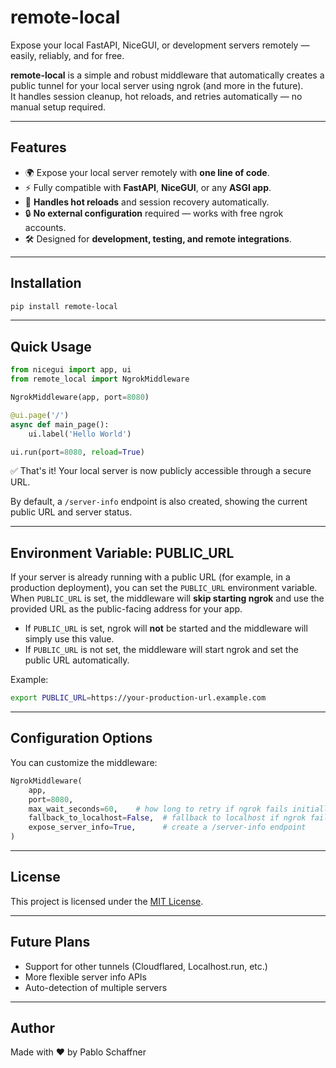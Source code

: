 # remote-local

Expose your local FastAPI, NiceGUI, or development servers remotely — easily, reliably, and for free.

**remote-local** is a simple and robust middleware that automatically creates a public tunnel for your local server using ngrok (and more in the future).  
It handles session cleanup, hot reloads, and retries automatically — no manual setup required.

---

## Features

- 🌍 Expose your local server remotely with **one line of code**.
- ⚡ Fully compatible with **FastAPI**, **NiceGUI**, or any **ASGI app**.
- 🔄 **Handles hot reloads** and session recovery automatically.
- 🔒 **No external configuration** required — works with free ngrok accounts.
- 🛠️ Designed for **development, testing, and remote integrations**.

---

## Installation

```bash
pip install remote-local
```

---

## Quick Usage

```python
from nicegui import app, ui
from remote_local import NgrokMiddleware

NgrokMiddleware(app, port=8080)

@ui.page('/')
async def main_page():
    ui.label('Hello World')

ui.run(port=8080, reload=True)
```

✅ That's it! Your local server is now publicly accessible through a secure URL.

By default, a `/server-info` endpoint is also created, showing the current public URL and server status.

---

## Environment Variable: PUBLIC_URL

If your server is already running with a public URL (for example, in a production deployment), you can set the `PUBLIC_URL` environment variable. When `PUBLIC_URL` is set, the middleware will **skip starting ngrok** and use the provided URL as the public-facing address for your app.

- If `PUBLIC_URL` is set, ngrok will **not** be started and the middleware will simply use this value.
- If `PUBLIC_URL` is not set, the middleware will start ngrok and set the public URL automatically.

Example:

```bash
export PUBLIC_URL=https://your-production-url.example.com
```

---

## Configuration Options

You can customize the middleware:

```python
NgrokMiddleware(
    app,
    port=8080,
    max_wait_seconds=60,    # how long to retry if ngrok fails initially
    fallback_to_localhost=False,  # fallback to localhost if ngrok fails
    expose_server_info=True,      # create a /server-info endpoint
)
```

---

## License

This project is licensed under the [MIT License](LICENSE).

---

## Future Plans

- Support for other tunnels (Cloudflared, Localhost.run, etc.)
- More flexible server info APIs
- Auto-detection of multiple servers

---

## Author

Made with ❤️ by Pablo Schaffner
